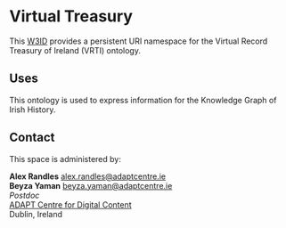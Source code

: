 #  Virtual Treasury
This [W3ID](https://w3id.org) provides a persistent URI namespace for the Virtual Record Treasury of Ireland (VRTI) ontology.

## Uses
This ontology is used to express information for the Knowledge Graph of Irish History.


## Contact
This space is administered by:

**Alex Randles** <alex.randles@adaptcentre.ie> <br>
**Beyza Yaman** <beyza.yaman@adaptcentre.ie> <br>
*Postdoc* <br>
[ADAPT Centre for Digital Content](https://www.adaptcentre.ie/) <br>
Dublin, Ireland


